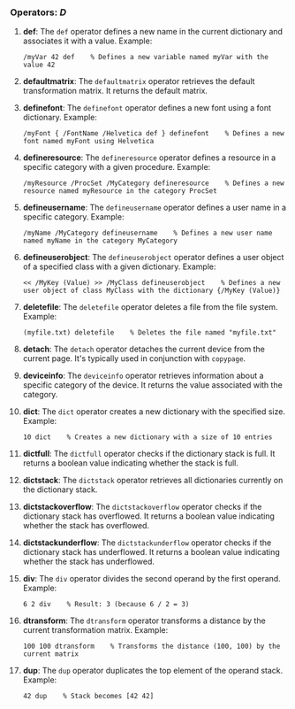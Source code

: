 ### Operators: *D*

1. **def**: The `def` operator defines a new name in the current dictionary and associates it with a value. Example:
   ```
   /myVar 42 def    % Defines a new variable named myVar with the value 42
   ```

2. **defaultmatrix**: The `defaultmatrix` operator retrieves the default transformation matrix. It returns the default matrix.

3. **definefont**: The `definefont` operator defines a new font using a font dictionary. Example:
   ```
   /myFont { /FontName /Helvetica def } definefont    % Defines a new font named myFont using Helvetica
   ```

4. **defineresource**: The `defineresource` operator defines a resource in a specific category with a given procedure. Example:
   ```
   /myResource /ProcSet /MyCategory defineresource    % Defines a new resource named myResource in the category ProcSet
   ```

5. **defineusername**: The `defineusername` operator defines a user name in a specific category. Example:
   ```
   /myName /MyCategory defineusername    % Defines a new user name named myName in the category MyCategory
   ```

6. **defineuserobject**: The `defineuserobject` operator defines a user object of a specified class with a given dictionary. Example:
   ```
   << /MyKey (Value) >> /MyClass defineuserobject    % Defines a new user object of class MyClass with the dictionary {/MyKey (Value)}
   ```

7. **deletefile**: The `deletefile` operator deletes a file from the file system. Example:
   ```
   (myfile.txt) deletefile    % Deletes the file named "myfile.txt"
   ```

8. **detach**: The `detach` operator detaches the current device from the current page. It's typically used in conjunction with `copypage`.

9. **deviceinfo**: The `deviceinfo` operator retrieves information about a specific category of the device. It returns the value associated with the category.

10. **dict**: The `dict` operator creates a new dictionary with the specified size. Example:
    ```
    10 dict    % Creates a new dictionary with a size of 10 entries
    ```

11. **dictfull**: The `dictfull` operator checks if the dictionary stack is full. It returns a boolean value indicating whether the stack is full.

12. **dictstack**: The `dictstack` operator retrieves all dictionaries currently on the dictionary stack.

13. **dictstackoverflow**: The `dictstackoverflow` operator checks if the dictionary stack has overflowed. It returns a boolean value indicating whether the stack has overflowed.

14. **dictstackunderflow**: The `dictstackunderflow` operator checks if the dictionary stack has underflowed. It returns a boolean value indicating whether the stack has underflowed.

15. **div**: The `div` operator divides the second operand by the first operand. Example:
    ```
    6 2 div    % Result: 3 (because 6 / 2 = 3)
    ```

16. **dtransform**: The `dtransform` operator transforms a distance by the current transformation matrix. Example:
    ```
    100 100 dtransform    % Transforms the distance (100, 100) by the current matrix
    ```

17. **dup**: The `dup` operator duplicates the top element of the operand stack. Example:
    ```
    42 dup    % Stack becomes [42 42]
    ```

